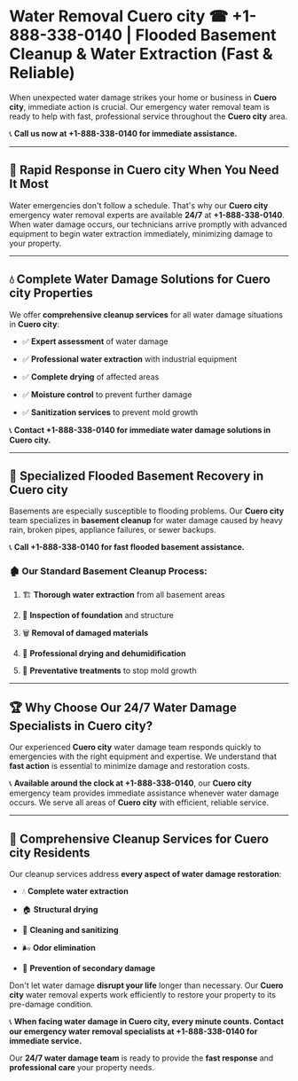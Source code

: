 # Water Removal Cuero city ☎ +1-888-338-0140 | Flooded Basement Cleanup & Water Extraction (Fast & Reliable)

When unexpected water damage strikes your home or business in **Cuero city**, immediate action is crucial. Our emergency water removal team is ready to help with fast, professional service throughout the **Cuero city** area. 

📞 **Call us now at +1-888-338-0140 for immediate assistance.**
---
## 🚀 Rapid Response in Cuero city When You Need It Most
Water emergencies don't follow a schedule. That's why our **Cuero city** emergency water removal experts are available **24/7** at **+1-888-338-0140**. When water damage occurs, our technicians arrive promptly with advanced equipment to begin water extraction immediately, minimizing damage to your property.
---
## 💧 Complete Water Damage Solutions for Cuero city Properties
We offer **comprehensive cleanup services** for all water damage situations in **Cuero city**:
- ✅ **Expert assessment** of water damage  
- ✅ **Professional water extraction** with industrial equipment  
- ✅ **Complete drying** of affected areas  
- ✅ **Moisture control** to prevent further damage  
- ✅ **Sanitization services** to prevent mold growth  
📞 **Contact +1-888-338-0140 for immediate water damage solutions in Cuero city.**
---
## 🌊 Specialized Flooded Basement Recovery in Cuero city
Basements are especially susceptible to flooding problems. Our **Cuero city** team specializes in **basement cleanup** for water damage caused by heavy rain, broken pipes, appliance failures, or sewer backups. 
📞 **Call +1-888-338-0140 for fast flooded basement assistance.**
### 🏚️ Our Standard Basement Cleanup Process:
1. 🏗️ **Thorough water extraction** from all basement areas  
2. 🔎 **Inspection of foundation** and structure  
3. 🗑️ **Removal of damaged materials**  
4. 💨 **Professional drying and dehumidification**  
5. 🚫 **Preventative treatments** to stop mold growth  
---
## 🏆 Why Choose Our 24/7 Water Damage Specialists in Cuero city?
Our experienced **Cuero city** water damage team responds quickly to emergencies with the right equipment and expertise. We understand that **fast action** is essential to minimize damage and restoration costs.
📞 **Available around the clock at +1-888-338-0140**, our **Cuero city** emergency team provides immediate assistance whenever water damage occurs. We serve all areas of **Cuero city** with efficient, reliable service.
---
## 🧹 Comprehensive Cleanup Services for Cuero city Residents
Our cleanup services address **every aspect of water damage restoration**:
- 💧 **Complete water extraction**  
- 🏠 **Structural drying**  
- 🧼 **Cleaning and sanitizing**  
- 🌬️ **Odor elimination**  
- 🚫 **Prevention of secondary damage**  
Don't let water damage **disrupt your life** longer than necessary. Our **Cuero city** water removal experts work efficiently to restore your property to its pre-damage condition.
📞 **When facing water damage in Cuero city, every minute counts. Contact our emergency water removal specialists at +1-888-338-0140 for immediate service.**
Our **24/7 water damage team** is ready to provide the **fast response** and **professional care** your property needs.
